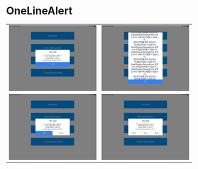 # OneLineAlert

<table>
  <tr>
    <td>
      <img src="https://github.com/amebahead/OneLineAlert/blob/master/Screenshots/demo1.png" width="330">
    </td>
    <td>
      <img src="https://github.com/amebahead/OneLineAlert/blob/master/Screenshots/demo2.png" width="330">
    </td>
  <tr>
  <tr>
    <td>
      <img src="https://github.com/amebahead/OneLineAlert/blob/master/Screenshots/demo3.png" width="330">
    </td>
    <td>
      <img src="https://github.com/amebahead/OneLineAlert/blob/master/Screenshots/demo4.png" width="330">
    </td>
  <tr>
</table>
